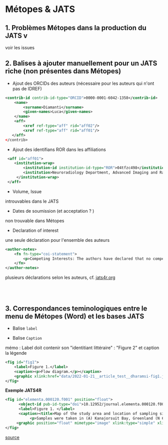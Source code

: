 
# Métopes & JATS


## 1. Problèmes Métopes dans la production du JATS v

voir les issues



<!--

TITRE Mots-clés traduits apparaissent en double

contenu  
Les mots-clés traduits, dans une langue différente de l'article, apparaissent en double : une fois en format structuré et une 2e fois directement après la balise `<body>`, ce qui crée une erreur DTD.


exemple `2022-01-25-10h30__article_test__dharamsi__JATS.xml`
```xml
<kwd-group kwd-group-type="author-keywords" xml:lang="fr">
    <kwd>Électroencéphalogramme</kwd>
    <kwd>Télé-EEG</kwd>
    <kwd>EEG</kwd>
</kwd-group>
```
```xml
<body>Mots-clés : Électroencéphalogramme, Télé-EEG, EEG
    <p>Acknowledgments. This work was conducted under the auspices of the IBM Science for Social Good initiative.</p>
```

-->


## 2. Balises à ajouter manuellement pour un JATS riche (non présentes dans Métopes)

* Ajout des ORCIDs des auteurs (nécessaire pour les auteurs qui n'ont pas de IDREF)

```xml
<contrib-id contrib-id-type="ORCID">0000-0001-6042-1358</contrib-id>
    <name>
        <surname>Diamanti</surname>
        <given-names>Luca</given-names>
    </name>
    <aff>
        <xref ref-type="aff" rid="aff02"/>
        <xref ref-type="aff" rid="aff01"/>
   </aff>
</contrib>
```


* Ajout des identifians ROR dans les affiliations

```xml
 <aff id="aff01">
    <institution-wrap>
        <institution-id institution-id-type="ROR">04tfzc498</institution-id>
        <institution>Neuroradiology Department, Advanced Imaging and Radiomics Center, Istituto di Ricovero e Cura di Carattere Scientifico (IRCCS) Mondino Foundation, Pavia, Italy</institution>
     </institution-wrap>
 </aff>
```

* Volume, Issue

introuvables dans le JATS

* Dates de soumission (et acceptation ? )
 
non trouvable dans Métopes


* Declaration of interest

une seule déclaration pour l'ensemble des auteurs
```xml
<author-notes>
    <fn fn-type="coi-statement">
        <p>Competing Interests: The authors have declared that no competing interests exist.</p>
    </fn>
</author-notes>
```

plusieurs déclarations selon les auteurs, cf. [jats4r.org](https://jats4r.org/conflict-of-interest-statements/#examples)



<br />
<br />

## 3. Correspondances teminologiques entre le menu de Métopes (Word) et les bases JATS

* Balise `label`

* Balise `Caption`


mémo : Label doit contenir son "identitiant littéraire" : "Figure 2" et caption la légende

```xml
<fig id="fig1">
    <label>Figure 1.</label>
    <caption><p>Flow diagram.</p></caption>
    <graphic xlink:href="data/2022-01-21__article_test__dharamsi-fig1.jpg"/>
</fig>
```


**Exemple JATS4R**

```xml
<fig id="elementa.000120.f001" position="float">
      <object-id pub-id-type="doi">10.12952/journal.elementa.000120.f001</object-id>
      <label>Figure 1. </label>
      <caption><title>Map of the study area and location of sampling sites in 2013 and 2014.</title>
           <p>Samples were taken in (A) Kanajorsuit Bay, Greenland (N 64.44632, W 51.57724), between 27 March and 5 April, 2013, and in (B) Kobbefjord, Greenland (N 64.15340, W 51.42275), between 12 and 21 March, 2014.</p></caption>
     <graphic position="float" mimetype="image" xlink:type="simple" xlink:href="journal.elementa.000120.f001.png"/>
</fig>
```
[source](https://jats4r.org/display-objects-figures-tables-boxed-text-etc/#example-3-a-figure-with-alternative-graphical-representations)



